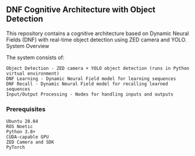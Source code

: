 ## DNF Cognitive Architecture with Object Detection

This repository contains a cognitive architecture based on Dynamic Neural Fields (DNF) with real-time object detection using ZED camera and YOLO.
System Overview

The system consists of:

    Object Detection - ZED camera + YOLO object detection (runs in Python virtual environment)
    DNF Learning - Dynamic Neural Field model for learning sequences
    DNF Recall - Dynamic Neural Field model for recalling learned sequences
    Input/Output Processing - Nodes for handling inputs and outputs

### Prerequisites

    Ubuntu 20.04
    ROS Noetic
    Python 3.8+
    CUDA-capable GPU
    ZED Camera and SDK
    PyTorch

